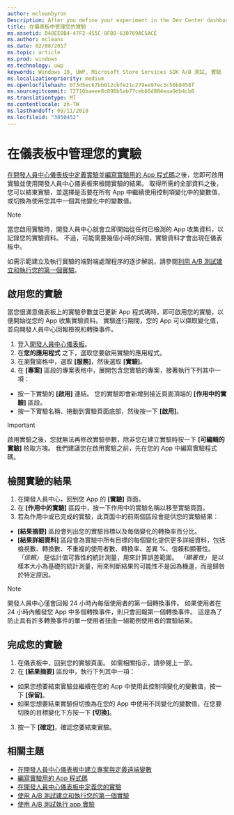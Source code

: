 ```yaml
---
author: mcleanbyron
Description: After you define your experiment in the Dev Center dashboard and code your experiment in your app, you are ready to active your experiment and use the Dev Center dashboard to review the results of your experiment.
title: 在儀表板中管理您的實驗
ms.assetid: D48EE0B4-47F2-455C-8FB9-630769AC5ACE
ms.author: mcleans
ms.date: 02/08/2017
ms.topic: article
ms.prod: windows
ms.technology: uwp
keywords: Windows 10, UWP, Microsoft Store Services SDK A/B 測試, 實驗
ms.localizationpriority: medium
ms.openlocfilehash: 073d5ec67bb012cbfe21c279ee97ec3c50b8458f
ms.sourcegitcommit: 72710baeee8c898b5ab77ceb66d884eaa9db4cb8
ms.translationtype: MT
ms.contentlocale: zh-TW
ms.lasthandoff: 09/11/2018
ms.locfileid: "3850452"
---
```

# <a name="manage-your-experiment-in-the-dashboard"></a>在儀表板中管理您的實驗

[在開發人員中心儀表板中定義實驗](define-your-experiment-in-the-dev-center-dashboard.md)並[編寫實驗用的 App 程式碼](code-your-experiment-in-your-app.md)之後，您即可啟用實驗並使用開發人員中心儀表板來檢閱實驗的結果。 取得所需的全部資料之後，您可以結束實驗，並選擇是否要在所有 App 中繼續使用控制項變化中的變數值，或切換為使用您其中一個其他變化中的變數值。

> [!NOTE]
> 當您啟用實驗時，開發人員中心就會立即開始從任何已檢測的 App 收集資料，以記錄您的實驗資料。 不過，可能需要幾個小時的時間，實驗資料才會出現在儀表板中。

如需示範建立及執行實驗的端對端處理程序的逐步解說，請參閱[利用 A/B 測試建立和執行您的第一個實驗](create-and-run-your-first-experiment-with-a-b-testing.md)。

## <a name="activate-your-experiment"></a>啟用您的實驗

當您很滿意儀表板上的實驗參數並已更新 App 程式碼時，即可啟用您的實驗，以便開始從您的 App 收集實驗資料。 實驗進行期間，您的 App 可以擷取變化值，並向開發人員中心回報檢視和轉換事件。

1. 登入[開發人員中心儀表板](https://dev.windows.com/overview)。
2. 在**您的應用程式** 之下，選取您要啟用實驗的應用程式。
3. 在瀏覽窗格中，選取 **\[服務\]**，然後選取 **\[實驗\]**。
4. 在 **\[專案\]** 區段的專案表格中，展開包含您實驗的專案，接著執行下列其中一項：
  * 按一下實驗的 **\[啟用\]** 連結。 您的實驗即會新增到接近頁面頂端的 **\[作用中的實驗\]** 區段。
  * 按一下實驗名稱、捲動到實驗頁面底部，然後按一下 **\[啟用\]**。

> [!IMPORTANT]
> 啟用實驗之後，您就無法再修改實驗參數，除非您在建立實驗時按一下 **\[可編輯的實驗\]** 核取方塊。 我們建議您在啟用實驗之前，先在您的 App 中編寫實驗程式碼。

## <a name="review-the-results-of-your-experiment"></a>檢閱實驗的結果

1. 在開發人員中心，回到您 App 的 **\[實驗\]** 頁面。
2. 在 **\[作用中的實驗\]** 區段中，按一下作用中的實驗名稱以移至實驗頁面。
3. 若為作用中或已完成的實驗，此頁面中的前兩個區段會提供您的實驗結果︰
  * **\[結果摘要\]** 區段會列出您的實驗目標以及每個變化的轉換率百分比。
  * **\[結果詳細資料\]** 區段會為實驗中所有目標的每個變化提供更多詳細資料，包括檢視數、轉換數、不重複的使用者數、轉換率、差異 %、信賴和顯著性。 *「信賴」* 是估計值可靠性的統計測量，用來計算誤差範圍。 *「顯著性」* 是以樣本大小為基礎的統計測量，用來判斷結果的可能性不是因為機運，而是歸咎於特定原因。

> [!NOTE]
> 開發人員中心僅會回報 24 小時內每個使用者的第一個轉換事件。 如果使用者在 24 小時內觸發您 App 中多個轉換事件，則只會回報第一個轉換事件。 這是為了防止具有許多轉換事件的單一使用者扭曲一組範例使用者的實驗結果。


## <a name="complete-your-experiment"></a>完成您的實驗

1. 在儀表板中，回到您的實驗頁面。 如需相關指示，請參閱上一節。
2. 在 **\[結果摘要\]** 區段中，執行下列其中一項：
  * 如果您想要結束實驗並繼續在您的 App 中使用此控制項變化的變數值，按一下 **\[保留\]**。
  * 如果您想要結束實驗但切換為在您的 App 中使用不同變化的變數值，在您要切換的目標變化下方按一下 **\[切換\]**。
3. 按一下 **\[確定\]**，確認您要結束實驗。


## <a name="related-topics"></a>相關主題

* [在開發人員中心儀表板中建立專案與定義遠端變數](create-a-project-and-define-remote-variables-in-the-dev-center-dashboard.md)
* [編寫實驗用的 App 程式碼](code-your-experiment-in-your-app.md)
* [在開發人員中心儀表板中定義您的實驗](define-your-experiment-in-the-dev-center-dashboard.md)
* [使用 A/B 測試建立和執行您的第一個實驗](create-and-run-your-first-experiment-with-a-b-testing.md)
* [使用 A/B 測試執行 app 實驗](run-app-experiments-with-a-b-testing.md)
